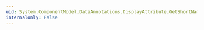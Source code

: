 ```yaml
---
uid: System.ComponentModel.DataAnnotations.DisplayAttribute.GetShortName
internalonly: False
---
```

